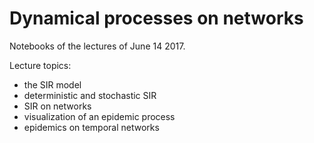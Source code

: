 # Dynamical processes on networks

Notebooks of the lectures of June 14 2017.

Lecture topics:
  - the SIR model
  - deterministic and stochastic SIR
  - SIR on networks
  - visualization of an epidemic process
  - epidemics on temporal networks
  
